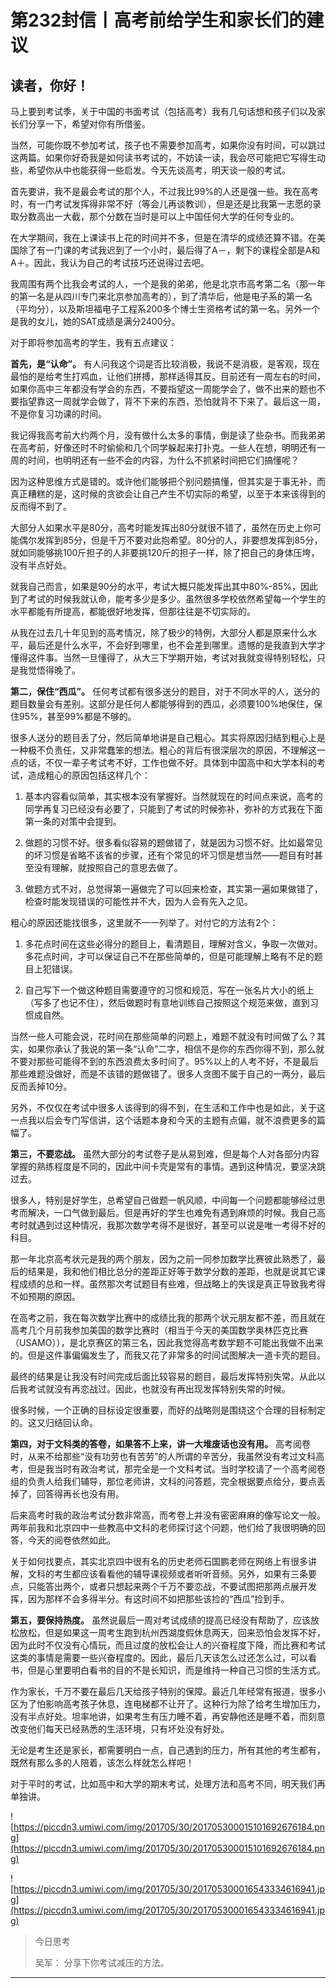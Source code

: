 # 第232封信丨高考前给学生和家长们的建议

## 读者，你好！

马上要到考试季，关于中国的书面考试（包括高考）我有几句话想和孩子们以及家长们分享一下，希望对你有所借鉴。

当然，可能你既不参加考试，孩子也不需要参加高考，如果你没有时间，可以跳过这两篇。如果你好奇我是如何读书考试的，不妨读一读，我会尽可能把它写得生动些，希望你从中也能获得一些启发。今天先谈高考，明天谈一般的考试。

首先要讲，我不是最会考试的那个人，不过我比99%的人还是强一些。我在高考时，有一门考试发挥得非常不好（等会儿再谈教训），但是还是比我第一志愿的录取分数高出一大截，那个分数在当时是可以上中国任何大学的任何专业的。

在大学期间，我在上课读书上花的时间并不多，但是在清华的成绩还算不错。在美国除了有一门课的考试我迟到了一个小时，最后得了A－，剩下的课程全部是A和A＋。因此，我认为自己的考试技巧还说得过去吧。

我周围有两个比我会考试的人，一个是我的弟弟，他是北京市高考第二名（那一年的第一名是从四川专门来北京参加高考的），到了清华后，他是电子系的第一名（平均分），以及斯坦福电子工程系200多个博士生资格考试的第一名。另外一个是我的女儿，她的SAT成绩是满分2400分。

对于即将参加高考的学生，我有五点建议：

 **首先，是“认命”。** 有人问我这个词是否比较消极，我说不是消极，是客观，现在最怕的是给考生打鸡血，让他们拼搏，那样适得其反。目前还有一周左右的时间，如果你高中三年都没有学会的东西，不要指望这一周能学会了，做不出来的题也不要指望靠这一周就学会做了，背不下来的东西，恐怕就背不下来了。最后这一周，不是你复习功课的时间。

我记得我高考前大约两个月，没有做什么太多的事情，倒是读了些杂书。而我弟弟在高考前，好像还时不时偷偷和几个同学躲起来打扑克。一些人在想，明明还有一周的时间，也明明还有一些不会的内容，为什么不抓紧时间把它们搞懂呢？

因为这种思维方式是错的。或许他们能够把个别问题搞懂，但其实是于事无补，而真正糟糕的是，这时候的贪欲会让自己产生不切实际的希望，以至于本来该得到的反而得不到了。

大部分人如果水平是80分，高考时能发挥出80分就很不错了，虽然在历史上你可能偶尔发挥到85分，但是千万不要对此抱希望。80分的人，非要想发挥到85分，就如同能够挑100斤担子的人非要挑120斤的担子一样，除了把自己的身体压垮，没有半点好处。

就我自己而言，如果是90分的水平，考试大概只能发挥出其中80%-85%，因此到了考试的时候我就认命，能考多少是多少。虽然很多学校依然希望每一个学生的水平都能有所提高，都能很好地发挥，但那往往是不切实际的。

从我在过去几十年见到的高考情况，除了极少的特例，大部分人都是原来什么水平，最后还是什么水平，不会好到哪里，也不会差到哪里。遗憾的是我直到大学才懂得这件事。当然一旦懂得了，从大三下学期开始，考试对我就变得特别轻松，只是我觉悟得晚了。

 **第二，保住“西瓜”。** 任何考试都有很多送分的题目，对于不同水平的人，送分的题目数量会有差别。这部分是任何人都能够得到的西瓜，必须要100%地保住，保住95%，甚至99%都是不够的。

很多人送分的题目丢了分，然后简单地讲是自己粗心。其实将原因归结到粗心上是一种极不负责任，又非常蠢笨的想法。粗心的背后有很深层次的原因，不理解这一点的话，不仅一辈子考试考不好，工作也做不好。具体到中国高中和大学本科的考试，造成粗心的原因包括这样几个：

1. 基本内容看似简单，其实根本没有掌握好。当然就现在的时间点来说，高考的同学再复习已经没有必要了，只能到了考试的时候弥补，弥补的方式我在下面第一条的对策中会提到。

2. 做题的习惯不好。很多看似容易的题做错了，就是因为习惯不好。比如最常见的坏习惯是省略不该省的步骤，还有个常见的坏习惯是想当然——题目有时甚至没有理解，就按照自己的意思去做了。

3. 做题方式不对，总觉得第一遍做完了可以回来检查，其实第一遍如果做错了，检查时能发现错误的可能性并不大，因为人会有先入之见。

粗心的原因还能找很多，这里就不一一列举了。对付它的方法有2个：

1. 多花点时间在这些必得分的题目上，看清题目，理解对含义，争取一次做对。多花点时间，才可以保证自己不在那些简单的，但是可能理解上略有不足的题目上犯错误。

2. 自己写下一个做这种题目需要遵守的习惯和规范，写在一张名片大小的纸上（写多了也记不住），然后做题时有意地训练自己按照这个规范来做，直到习惯成自然。

当然一些人可能会说，花时间在那些简单的问题上，难题不就没有时间做了么？其实，如果你承认了我说的第一条“认命”二字，相信不是你的东西你得不到，那么就不要对那些可能得不到的东西浪费太多时间了。95%以上的人考不好，不是最后那些难题没做好，而是不该错的题做错了。很多人贪图不属于自己的一两分，最后反而丢掉10分。

另外，不仅仅在考试中很多人该得到的得不到，在生活和工作中也是如此，关于这一点我以后会专门写信讲，这个话题本身和今天的主题有点偏，就不浪费更多的篇幅了。

 **第三，不要恋战。** 虽然大部分的考试卷子是从易到难，但是每个人对各部分内容掌握的熟练程度是不同的，因此中间卡壳是常有的事情。遇到这种情况，要坚决跳过去。

很多人，特别是好学生，总希望自己做题一帆风顺，中间每一个问题都能够经过思考而解决，一口气做到最后。但是再好的学生也难免有遇到麻烦的时候。我自己高考时就遇到过这种情况，我那次数学考得不是很好，甚至可以说是唯一考得不好的科目。

那一年北京高考状元是我的两个朋友，因为之前一同参加数学比赛彼此熟悉了，最后的结果是，我和他们相比总分的差距正好等于数学分数的差距，也就是说其它课程成绩的总和一样。虽然那次考试题目有些难，但战略上的失误是真正导致我考得不如预期的原因。

在高考之前，我在每次数学比赛中的成绩比我的那两个状元朋友都不差，而且就在高考几个月前我参加美国的数学比赛时（相当于今天的美国数学奥林匹克比赛（USAMO）），是北京赛区的第三名，因此我觉得高考数学题不可能出我做不出来的。但是这件事偏偏发生了，而我又花了非常多的时间试图解决一道卡壳的题目。

最终的结果是让我没有时间完成后面比较容易的题目，最后发挥特别失常。从此以后我考试就没有再恋战过。因此，也就没有再出现发挥特别失常的时候。

很多时候，一个正确的目标设定很重要，而好的战略则是围绕这个合理的目标制定的。这又归结回认命。

 **第四，对于文科类的答卷，如果答不上来，讲一大堆废话也没有用。** 高考阅卷时，从来不给那些“没有功劳也有苦劳”的人所谓的辛苦分，我虽然没有考过文科高考，但是我当时有政治考试，那完全是一个文科考试。当时学校请了一个高考阅卷组的负责人给我们辅导，那位老师讲，文科的问答题，完全根据要点给分，要点丢掉了，回答得再长也没有用。

后来高考时我的政治考试分数非常高，而考卷上并没有密密麻麻的像写论文一般。两年前我和北京四中一些教高中文科的老师探讨这个问题，他们给了我很明确的回答，今天的阅卷依然如此。

关于如何找要点，其实北京四中很有名的历史老师石国鹏老师在网络上有很多讲解，文科的考生都应该看看他的辅导课视频或者听听音频。另外，如果有三条要点，只能答出两个，或者只想起来两个千万不要恋战，不要试图把那两点展开发挥，因为那样不会多得半分。有这时间不如把那些该捡的“西瓜”捡到手。

 **第五，要保持热度。** 虽然说最后一周对考试成绩的提高已经没有帮助了，应该放松放松，但是如果这一周考生跑到杭州西湖度假休息两天，回来恐怕会发挥不好，因为此时不仅没有心情玩，而且过度的放松会让人的兴奋程度下降，而比赛和考试这类的事情是需要一些兴奋程度的。因此，最后几天该怎么过还怎么过，可以看书，但是心里要明白看书的目的不是长知识，而是维持一种自己习惯的生活方式。

作为家长，千万不要在最后几天给孩子特别的保障。最近几年经常有报道，很多小区为了怕影响高考孩子休息，连电梯都不让开了。这种行为除了给考生增加压力，没有半点好处。坦率地讲，如果考生有压力睡不着，再安静他还是睡不着，而刻意改变他们每天已经熟悉的生活环境，只有坏处没有好处。

无论是考生还是家长，都需要明白一点，自己遇到的压力，所有其他的考生都有，既然有那么多的人陪着，该怎么样就怎么样吧！

对于平时的考试，比如高中和大学的期末考试，处理方法和高考不同，明天我们再单独讲。

![https://piccdn3.umiwi.com/img/201705/30/201705300015101692676184.png](https://piccdn3.umiwi.com/img/201705/30/201705300015101692676184.png)

![https://piccdn3.umiwi.com/img/201705/30/201705300016543334616941.jpg](https://piccdn3.umiwi.com/img/201705/30/201705300016543334616941.jpg)

> 今日思考
> 
> 吴军： 分享下你考试减压的方法。

---
